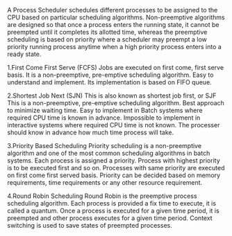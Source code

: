 A Process Scheduler schedules different processes to be assigned to the CPU based on particular scheduling algorithms.
Non-preemptive algorithms are designed so that once a process enters the running state, it cannot be preempted until it completes its allotted time, whereas the preemptive scheduling is based on priority where a scheduler may preempt a low priority running process anytime when a high priority process enters into a ready state.

1.First Come First Serve (FCFS)
Jobs are executed on first come, first serve basis.
It is a non-preemptive, pre-emptive scheduling algorithm.
Easy to understand and implement.
Its implementation is based on FIFO queue.

2.Shortest Job Next (SJN)
This is also known as shortest job first, or SJF
This is a non-preemptive, pre-emptive scheduling algorithm.
Best approach to minimize waiting time.
Easy to implement in Batch systems where required CPU time is known in advance.
Impossible to implement in interactive systems where required CPU time is not known.
The processer should know in advance how much time process will take.

3.Priority Based Scheduling
Priority scheduling is a non-preemptive algorithm and one of the most common scheduling algorithms in batch systems.
Each process is assigned a priority. Process with highest priority is to be executed first and so on.
Processes with same priority are executed on first come first served basis.
Priority can be decided based on memory requirements, time requirements or any other resource requirement.

4.Round Robin Scheduling
Round Robin is the preemptive process scheduling algorithm.
Each process is provided a fix time to execute, it is called a quantum.
Once a process is executed for a given time period, it is preempted and other process executes for a given time period.
Context switching is used to save states of preempted processes.

